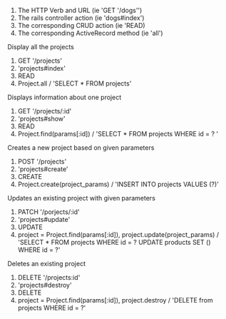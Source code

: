 1. The HTTP Verb and URL (ie 'GET '/dogs'')
2. The rails controller action (ie 'dogs#index')
3. The corresponding CRUD action (ie 'READ)
4. The corresponding ActiveRecord method (ie 'all')


Display all the projects 

1. GET '/projects'
2. 'projects#index'
3. READ 
4. Project.all / 'SELECT * FROM projects'

Displays information about one project

1. GET '/projects/:id'
2. 'projects#show'
3. READ
4. Project.find(params[:id]) / 'SELECT * FROM projects WHERE id = ? '

Creates a new project based on given parameters
1. POST '/projects'
2. 'projects#create'
3. CREATE 
4. Project.create(project_params) / 'INSERT INTO projects VALUES (?)'

Updates an existing project with given parameters
1. PATCH '/porjects/:id'
2. 'projects#update'
3. UPDATE 
4. project = Project.find(params[:id]), project.update(project_params) / 'SELECT * FROM projects WHERE id = ? UPDATE products SET () WHERE id = ?'

Deletes an existing project
1. DELETE '/projects:id'
2. 'projects#destroy'
3. DELETE
4. project = Project.find(params[:id]), project.destroy / 'DELETE from projects WHERE id = ?'